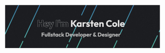 <h2>
<p align="center">
  <a href="https://karstencole.github.io/personal-website-v2/">
    <img src="/Banner.jpeg">
  </a>
</p>
</h2>

